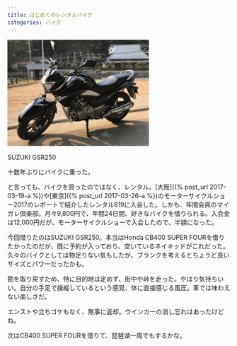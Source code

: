 ```yaml
---
title: はじめてのレンタルバイク
categories: バイク
---
```

<div class="post-img">
<a href="/assets/images/20170327a/IMG_0471.jpeg">
<img src="/assets/images/20170327a/IMG_0471.jpeg" width="320px">
</a>
<p>SUZUKI GSR250</p>
</div>

十数年ぶりにバイクに乗った。

と言っても、バイクを買ったのではなく、レンタル。[大阪]({% post_url 2017-03-19-a %})や[東京]({% post_url 2017-03-26-a %})のモーターサイクルショー2017のレポートで紹介したレンタル819に入会した。しかも、年間会員のマイガレ倶楽部。月々9,800円で、年間24日間、好きなバイクを借りられる。入会金は12,000円だが、モーターサイクルショーで入会したので、半額になった。

今回借りたのはSUZUKI GSR250。本当はHonda CB400 SUPER FOURを借りたかったのだが、既に予約が入っており、空いているネイキッドがこれだった。久々のバイクとしては物足りない気もしたが、ブランクを考えるとちょうど良いサイズとパワーだったかも。

勘を取り戻すため、特に目的地は定めず、街中や峠を走った。やはり気持ちいい。自分の手足で操縦しているという感覚、体に直接感じる風圧。車では味わえない楽しさだ。

エンストや立ちゴケもなく、無事に返却。ウインカーの消し忘れはあったけどね。

次はCB400 SUPER FOURを借りて、琵琶湖一周でもするかな。
